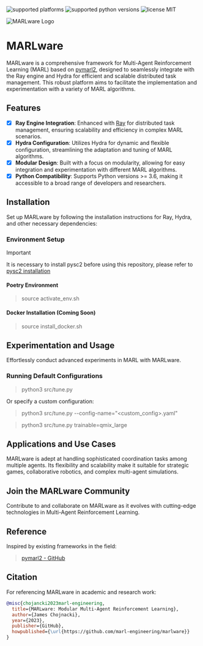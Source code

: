 ![supported platforms](https://img.shields.io/badge/platform-Linux%20%7C%20Mac%20%7C%20Windows%20(soon)-929292)
![supported python versions](https://img.shields.io/badge/python-%3E%3D%203.6-306998)
![license MIT](https://img.shields.io/badge/licence-MIT-green)

![MARLware Logo](docs/img/sc2.png)

# MARLware

MARLware is a comprehensive framework for Multi-Agent Reinforcement Learning (MARL) based on [pymarl2](https://github.com/hijkzzz/pymarl2), designed to seamlessly integrate with the Ray engine and Hydra for efficient and scalable distributed task management. This robust platform aims to facilitate the implementation and experimentation with a variety of MARL algorithms.

## Features

* [x] **Ray Engine Integration**: Enhanced with [Ray](https://www.ray.io) for distributed task management, ensuring scalability and efficiency in complex MARL scenarios.
* [x] **Hydra Configuration**: Utilizes Hydra for dynamic and flexible configuration, streamlining the adaptation and tuning of MARL algorithms.
* [x] **Modular Design**: Built with a focus on modularity, allowing for easy integration and experimentation with different MARL algorithms.
* [x] **Python Compatibility**: Supports Python versions >= 3.6, making it accessible to a broad range of developers and researchers.

## Installation

Set up MARLware by following the installation instructions for Ray, Hydra, and other necessary dependencies:

### Environment Setup

> [!IMPORTANT]
> It is necessary to install pysc2 before using this repository, please refer to [pysc2 installation](https://github.com/google-deepmind/pysc2)

#### Poetry Environment
> source activate_env.sh

#### Docker Installation (Coming Soon)
> source install_docker.sh

## Experimentation and Usage

Effortlessly conduct advanced experiments in MARL with MARLware.

### Running Default Configurations
> python3 src/tune.py

Or specify a custom configuration:

> python3 src/tune.py --config-name="<custom_config>.yaml"

> python3 src/tune.py trainable=qmix_large


## Applications and Use Cases

MARLware is adept at handling sophisticated coordination tasks among multiple agents. Its flexibility and scalability make it suitable for strategic games, collaborative robotics, and complex multi-agent simulations.

## Join the MARLware Community

Contribute to and collaborate on MARLware as it evolves with cutting-edge technologies in Multi-Agent Reinforcement Learning.

## Reference
Inspired by existing frameworks in the field:
> [pymarl2 - GitHub](https://github.com/hijkzzz/pymarl2)

## Citation

For referencing MARLware in academic and research work:

```bibtex
@misc{chojancki2023marl-engineering,
  title={MARLware: Modular Multi-Agent Reinforcement Learning},
  author={James Chojnacki},
  year={2023},
  publisher={GitHub},
  howpublished={\url{https://github.com/marl-engineering/marlware}}
}
